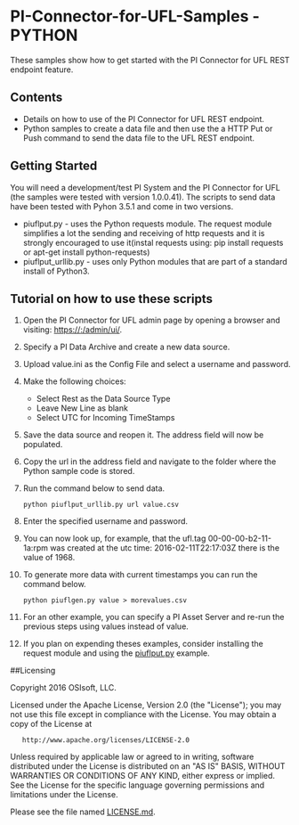 # PI-Connector-for-UFL-Samples - PYTHON

These samples show how to get started with the PI Connector for UFL REST endpoint feature.

## Contents

* Details on how to use of the PI Connector for UFL REST endpoint.
* Python samples to create a data file and then use the a HTTP Put or Push command to send the data file to the UFL REST endpoint.

## Getting Started

You will need a development/test PI System and the PI Connector for UFL (the samples were tested with version 1.0.0.41).
The scripts to send data have been tested with Pyhon 3.5.1 and come in two versions. 
* piuflput.py - uses the Python requests module. The request module simplifies a lot the sending and receiving of http requests and it is strongly encouraged to use it(instal requests using: pip install requests or apt-get install python-requests)
* piuflput_urllib.py - uses only Python modules that are part of a standard install of Python3.

## Tutorial on how to use these scripts
1. Open the PI Connector for UFL admin page by opening a browser and visiting: [https://<servername>:<port>/admin/ui/](https://<servername>:<port>/admin/ui/).
2. Specify a PI Data Archive and create a new data source.
3. Upload value.ini as the Config File and select a username and password.
4. Make the following choices:
    * Select Rest as the Data Source Type
    * Leave New Line as blank
    * Select UTC for Incoming TimeStamps
5. Save the data source and reopen it. The address field will now be populated.
6. Copy the url in the address field and navigate to the folder where the Python sample code is stored.
7. Run the command below to send data.

    `python piuflput_urllib.py url value.csv`
7. Enter the specified username and password.
8. You can now look up, for example, that the ufl.tag 00-00-00-b2-11-1a:rpm was created at the utc time: 2016-02-11T22:17:03Z there is the value of 1968.
9. To generate more data with current timestamps you can run the command below.

    `python piuflgen.py value > morevalues.csv`
10. For an other example, you can specify a PI Asset Server and re-run the previous steps using values instead of value.
11. If you plan on expending theses examples, consider installing the request module and using the [piuflput.py](piuflput.py) example.

##Licensing

Copyright 2016 OSIsoft, LLC.

   Licensed under the Apache License, Version 2.0 (the "License");
   you may not use this file except in compliance with the License.
   You may obtain a copy of the License at

       http://www.apache.org/licenses/LICENSE-2.0

   Unless required by applicable law or agreed to in writing, software
   distributed under the License is distributed on an "AS IS" BASIS,
   WITHOUT WARRANTIES OR CONDITIONS OF ANY KIND, either express or implied.
   See the License for the specific language governing permissions and
   limitations under the License.
   
Please see the file named [LICENSE.md](LICENSE.md).

